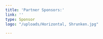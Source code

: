 ```yaml
---
title: 'Partner Sponsors:'
link: ''
type: Sponsor
logo: "/uploads/Horizontal, Shrunken.jpg"

---
```

